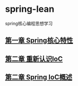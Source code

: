 # spring-lean

spring核心编程思想学习

## [第一章 Spring核心特性]()

## [第二章 重新认识IoC](https://github.com/wkk1994/spring-learn/blob/master/java-beans-demo/README.md)

## [第二章 Spring IoC概述](https://github.com/wkk1994/spring-learn/blob/master/ioc-container-overview/README.md)
